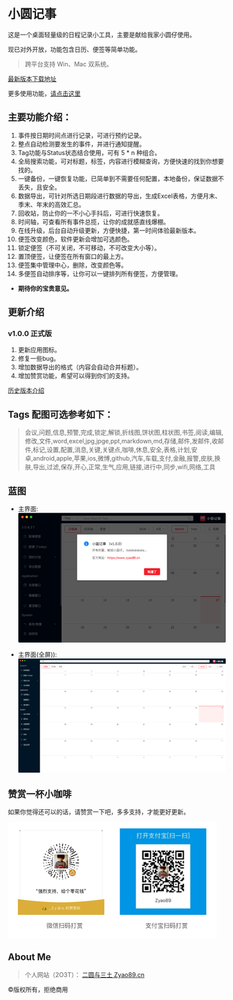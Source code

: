 # 小圆记事
这是一个桌面轻量级的日程记录小工具，主要是献给我家小圆仔使用。 

现已对外开放，功能包含日历、便签等简单功能。

> 跨平台支持 Win、Mac 双系统。

[最新版本下载地址](https://github.com/zyao89/2O3T-Calendar/releases/latest)

更多使用功能，[请点击这里](https://www.zyao89.cn/blog/article/5b253393cef255644452eb2a)

## 主要功能介绍：

1. 事件按日期时间点进行记录，可进行预约记录。
2. 整点自动检测要发生的事件，并进行通知提醒。
3. Tag功能与Status状态结合使用，可有 5 * n 种组合。
4. 全局搜索功能，可对标题，标签，内容进行模糊查询，方便快速的找到你想要找的。
5. 一键备份，一键恢复功能，已简单到不需要任何配置，本地备份，保证数据不丢失，且安全。
6. 数据导出，可针对所选日期段进行数据的导出，生成Excel表格，方便月末、季末、年末的高效汇总。
7. 回收站，防止你的一不小心手抖后，可进行快速恢复。
8. 时间轴，可查看所有事件总揽，让你的成就感直线爆棚。
9. 在线升级，后台自动升级更新，方便快捷，第一时间体验最新版本。
10. 便签改变颜色，软件更新会增加可选颜色。
11. 锁定便签（不可关闭，不可移动，不可改变大小等）。
12. 置顶便签，让便签在所有窗口的最上方。
13. 便签集中管理中心，删除，改变颜色等。
14. 多便签自动排序等，让你可以一键排列所有便签，方便管理。

- **期待你的宝贵意见。**


## 更新介绍

### v1.0.0 正式版
1. 更新应用图标。
2. 修复一些bug。
3. 增加数据导出的格式（内容会自动合并标题）。
4. 增加赞赏功能，希望可以得到你们的支持。

[历史版本介绍](/UPDATE.md)

## Tags 配图可选参考如下：

> 会议,问题,信息,预警,完成,锁定,解锁,折线图,饼状图,柱状图,书签,阅读,编辑,修改,文件,word,excel,jpg,jpge,ppt,markdown,md,存储,邮件,发邮件,收邮件,标记,设置,配置,消息,关键,关键点,咖啡,休息,安全,表格,计划,安卓,android,apple,苹果,ios,微博,github,汽车,车载,支付,金融,报警,皮肤,换肤,导出,过滤,保存,开心,正常,生气,应用,链接,进行中,同步,wifi,网络,工具


## 蓝图

- 主界面:
![主界面](/Capture/page-main.png)

- 主界面(全屏)):
![主界面(全屏)](/Capture/page-main-full.png)

## 赞赏一杯小咖啡
  
如果你觉得还可以的话，请赞赏一下吧，多多支持，才能更好更新。

![赞赏一杯小咖啡](/QRCode/zs.png)

## About Me

> 个人网站（2O3T）：
[二圆与三土 Zyao89.cn](https://www.zyao89.cn)

©️版权所有，拒绝商用
